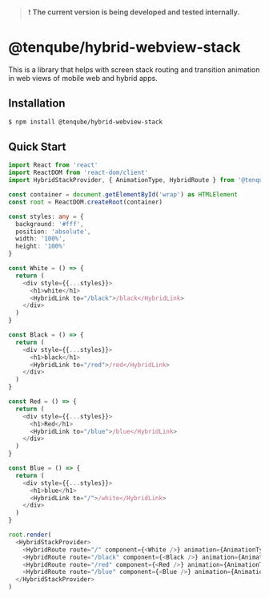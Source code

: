 >❗ __The current version is being developed and tested internally.__

# @tenqube/hybrid-webview-stack
This is a library that helps with screen stack routing and transition animation in web views of mobile web and hybrid apps.

## Installation
```sh
$ npm install @tenqube/hybrid-webview-stack
```

## Quick Start
```ts
import React from 'react'
import ReactDOM from 'react-dom/client'
import HybridStackProvider, { AnimationType, HybridRoute } from '@tenqube/hybrid-webview-stack'

const container = document.getElementById('wrap') as HTMLElement
const root = ReactDOM.createRoot(container)

const styles: any = {
  background: '#fff',
  position: 'absolute',
  width: '100%',
  height: '100%'
}

const White = () => {
  return (
    <div style={{...styles}}>
      <h1>white</h1>
      <HybridLink to="/black">/black</HybridLink>
    </div>
  )
}

const Black = () => {
  return (
    <div style={{...styles}}>
      <h1>black</h1>
      <HybridLink to="/red">/red</HybridLink>
    </div>
  )
}

const Red = () => {
  return (
    <div style={{...styles}}>
      <h1>Red</h1>
      <HybridLink to="/blue">/blue</HybridLink>
    </div>
  )
}

const Blue = () => {
  return (
    <div style={{...styles}}>
      <h1>blue</h1>
      <HybridLink to="/">/white</HybridLink>
    </div>
  )
}

root.render(
  <HybridStackProvider>
    <HybridRoute route="/" component={<White />} animation={AnimationType.None} />
    <HybridRoute route="/black" component={<Black />} animation={AnimationType.ToLeft} />
    <HybridRoute route="/red" component={<Red />} animation={AnimationType.Scale} />
    <HybridRoute route="/blue" component={<Blue />} animation={AnimationType.ToTop} />
  </HybridStackProvider>
)
```
